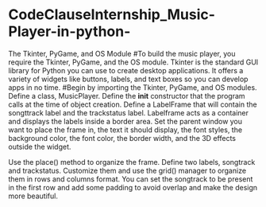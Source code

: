 # CodeClauseInternship_Music-Player-in-python-
The Tkinter, PyGame, and OS Module
 #To build the music player, you require the Tkinter, PyGame, and the OS module. Tkinter is the standard GUI library for Python you can use to create desktop applications. It offers a variety of widgets like buttons, labels, and text boxes so you can develop apps in no time. 
 #Begin by importing the Tkinter, PyGame, and OS modules. Define a class, MusicPlayer. Define the __init__ constructor that the program calls at the time of object creation.
 Define a LabelFrame that will contain the songttrack label and the trackstatus label. Labelframe acts as a container and displays the labels inside a border area. Set the parent window you want to place the frame in, the text it should display, the font styles, the background color, the font color, the border width, and the 3D effects outside the widget.

Use the place() method to organize the frame. Define two labels, songtrack and trackstatus. Customize them and use the grid() manager to organize them in rows and columns format. You can set the songtrack to be present in the first row and add some padding to avoid overlap and make the design more beautiful.



